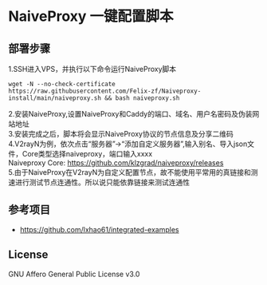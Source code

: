# NaiveProxy  一键配置脚本

## 部署步骤  

1.SSH进入VPS，并执行以下命令运行NaiveProxy脚本
```shell
wget -N --no-check-certificate https://raw.githubusercontent.com/Felix-zf/Naiveproxy-install/main/naiveproxy.sh && bash naiveproxy.sh
```
2.安装NaiveProxy,设置NaiveProxy和Caddy的端口、域名、用户名密码及伪装网站地址  
3.安装完成之后，脚本将会显示NaiveProxy协议的节点信息及分享二维码  
4.V2rayN为例，依次点击“服务器”→“添加自定义服务器”,输入别名、导入json文件，Core类型选择naiveproxy，端口输入xxxx  
Naiveproxy Core: https://github.com/klzgrad/naiveproxy/releases  
5.由于NaiveProxy在V2rayN为自定义配置节点，故不能使用平常用的真链接和测速进行测试节点连通性。所以说只能依靠链接来测试连通性  


## 参考项目

- https://github.com/lxhao61/integrated-examples


## License

GNU Affero General Public License v3.0
